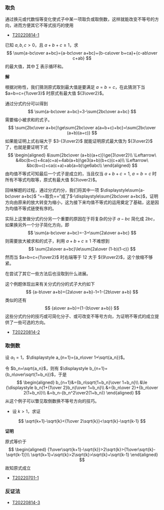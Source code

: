 ### 取负

通过换元或代数恒等变化使式子中某一项取负或取倒数，这样就能改变不等号的方向，进而方便其它不等式技巧的使用

- [T20220814-1](../题库/T20220814-1.md)

已知 $a,b,c>0$，且 $a+b+c\ge1$，求
$$
\sum{a-bc\over a+bc}={a-bc\over a+bc}+{b-ca\over b+ca}+{c-ab\over c+ab}
$$
的最大值，其中 $\sum$ 表示循环和。

**解**

根据对称性，我们猜测原式取到最大值是要满足 $a=b=c$，在此猜测下当 $a=b=c={1\over3}$ 时原式有最大值 ${3\over2}$。

通过分式约分可以得到
$$
\sum{a-bc\over a+bc}=3-\sum{2bc\over a+bc}
$$
需要缩小被求和的式子。
$$
\sum{2bc\over a+bc}\ge\sum{2bc\over a(a+b+c)+bc}=\sum{2bc\over (a+b)(a+c)}
$$
如果能证明上式右端大于 $3-{3\over2}$ 就能证明原式最大值为 ${3\over2}$ 了，也就是要证明下式
$$
\begin{aligned}
&\sum{2bc\over (a+b)(a+c)}\ge{3\over2}\\
\Leftarrow\ &4bc(b+c)+4ca(c+a)+4ab(a+b)\ge3(a+b)(b+c)(c+a)\\
\Leftarrow\ &bc(b+c)+ca(c+a)+ab(a+b)\ge6abc\\
\end{aligned}
$$
由均值不等式可知最后一个式子是成立的，当且仅当 $a+b+c=1,\ a=b=c$ 时所有不等式均取等，原式有最大值 ${3\over2}$。

回味解题的过程，通过分式约分，我们将其中一项 $\displaystyle\sum{a-bc\over a+bc}$ “==取负==”成了$-\displaystyle\sum{2bc\over a+bc}$，证明方向由原来的放大转变为缩小，这为接下来均值不等式的运用奠定了基础，这是因为均值不等式链使有序的。 

实际上这里做分式约分另一个重要的原因在于将复杂的分子 $a-bc$ 简化成 $2bc$，如果换另外一个分子简化方向，即
$$
\sum{a-bc\over a+bc}=-3+\sum{2a\over a+bc}
$$
则需要放大被求和的式子，利用 $a+b+c\ge 1$ 不难想到
$$
\sum{2a\over a+bc}\le\sum{2a\over (1-b)(1-c)}
$$
然而当 $a=b=c={1\over2}$ 时右端等于 $12$ 大于 ${9\over2}$，这个放缩不够紧。

在尝试了其它一些方法后也没取到什么进展。

这个例题体现出来有关分式约分的式子大约如下
$$
{a-b\over a+b}={2a\over a+b}-1=1-{2b\over a+b}
$$
类似的还有
$$
{a\over a+b}={1-{b\over a+b}}
$$
这些分式约分的技巧或可简化分子、或可改变不等号方向，为证明不等式的成立提供了一些可选的方向。

- [T20220814-2](../题库/T20220814-2.md)

### 取倒数

设 $a_1=1$，$\displaystyle a_{n+1}={a_n\over 1+\sqrt{a_n}}$。

令 $b_n=\sqrt{a_n}$，则有 $\displaystyle b_{n+1}={b_n\over\sqrt{1+b_n}}$，于是
$$
\begin{aligned}
b_{n+1}&={b_n\sqrt{1+b_n}\over 1+b_n}\\
&\le {\displaystyle b_n(1+{1\over 2}b_n)\over 1+b_n}\\
&={b_n\over 2}+{b_n\over 2(1+b_n)}\\
&=b_n-{b_n^2\over2(1+b_n)}
\end{aligned}
$$
从这个例子可以瞥见取倒数换不等号方向的技巧。

- 设 $k>1$，求证

$$
\sqrt{k+1}-\sqrt{k}<{1\over 2\sqrt{k}}<\sqrt{k}-\sqrt{k-1}
$$

**证明**

原式等价于
$$
\begin{aligned}
{1\over\sqrt{k+1}-\sqrt{k}}>2\sqrt{k}>{1\over\sqrt{k}-\sqrt{k-1}}\\
\sqrt{k+1}+\sqrt{k}>2\sqrt{k}>\sqrt{k}+\sqrt{k-1}
\end{aligned}
$$
故知原式成立

- [T20220701-1](..\题库\T20220701-1.md)

### 反证法

- [T20220814-3](..\题库\T20220814-3.md)









